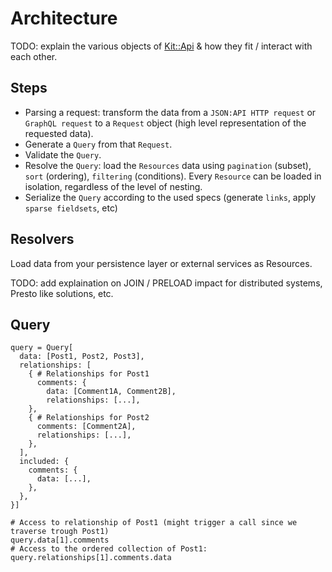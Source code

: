 [Kit::Api]: https://github.com/rubykit/kit/tree/main/libraries/kit-api

# Architecture

TODO: explain the various objects of [Kit::Api] & how they fit / interact with each other.

## Steps

- Parsing a request: transform the data from a `JSON:API HTTP request` or `GraphQL request` to a `Request` object (high level representation of the requested data).
- Generate a `Query` from that `Request`.
- Validate the `Query`.
- Resolve the `Query`: load the `Resources` data using `pagination` (subset), `sort` (ordering), `filtering` (conditions). Every `Resource` can be loaded in isolation, regardless of the level of nesting.
- Serialize the `Query` according to the used specs (generate `links`, apply `sparse fieldsets`, etc)

## Resolvers

Load data from your persistence layer or external services as Resources.

TODO: add explaination on JOIN / PRELOAD impact for distributed systems, Presto like solutions, etc.

## Query

```irb
query = Query[
  data: [Post1, Post2, Post3],
  relationships: [
    { # Relationships for Post1
      comments: {
        data: [Comment1A, Comment2B],
        relationships: [...],
    },
    { # Relationships for Post2
      comments: [Comment2A],
      relationships: [...],
    },
  ],
  included: {
    comments: {
      data: [...],
    },
  },
}]

# Access to relationship of Post1 (might trigger a call since we traverse trough Post1)
query.data[1].comments
# Access to the ordered collection of Post1:
query.relationships[1].comments.data
```
